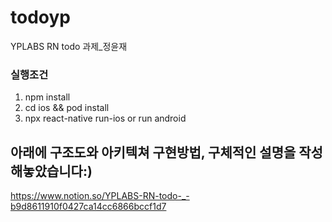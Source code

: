 # todoyp
YPLABS RN todo 과제_정윤재 

### 실행조건
1. npm install
2. cd ios && pod install
3. npx react-native run-ios or run android

## 아래에 구조도와 아키텍쳐 구현방법, 구체적인 설명을 작성해놓았습니다:) 
https://www.notion.so/YPLABS-RN-todo-_-b9d8611910f0427ca14cc6866bccf1d7
